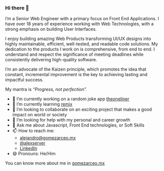 ### Hi there 👋

I’m a Senior Web Engineer with a primary focus on Front End Applications. I have over 18 years of experience working with Web Technologies, with a strong emphasis on building User Interfaces.

I enjoy building amazing Web Products transforming UI/UX designs into highly maintainable, efficient, well-tested, and readable code solutions.
My dedication to the products I work on is comprehensive, from end to end. I understand and respect the significance of meeting deadlines while consistently delivering high-quality software. 

I’m an advocate of the Kaizen principle, which promotes the idea that constant, incremental improvement is the key to achieving lasting and impactful success.

My mantra is _“Progress, not perfection”._

- 🔭 I’m currently working on a random joke app [theoneliner](https://github.com/alexserver/theoneliner)
- 🌱 I’m currently learning [remix](https://remix.run/)
- 👯 I’m looking to collaborate on an exciting project that makes a good impact on world or society
- 🤔 I’m looking for help with my personal and career growth
- 💬 Ask me about Javascript, Front End technologies, or Soft Skills
- 📫 How to reach me: 
  - [alejandro@gomezarceo.mx](mailto=alejandro@gomezarceo.mx)
  - [@alexserver](https://x.com/alexserver)
  - [LinkedIn](https://www.linkedin.com/in/alejandrogomezarceo/)
- 😄 Pronouns: He/Him

You can know more about me in [gomezarceo.mx](https://gomezarceo.mx/about/en)

<!--
**alexserver/alexserver** is a ✨ _special_ ✨ repository because its `README.md` (this file) appears on your GitHub profile.

Here are some ideas to get you started:

- 🔭 I’m currently working on ...
- 🌱 I’m currently learning ...
- 👯 I’m looking to collaborate on ...
- 🤔 I’m looking for help with ...
- 💬 Ask me about ...
- 📫 How to reach me: ...
- 😄 Pronouns: ...
- ⚡ Fun fact: ...
-->
